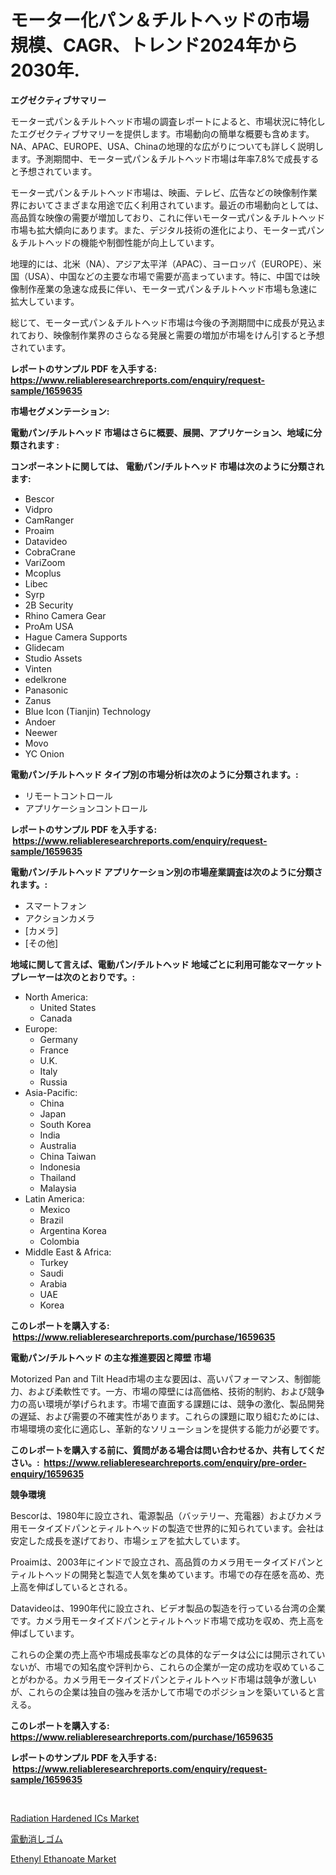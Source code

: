 <p><h1>モーター化パン＆チルトヘッドの市場規模、CAGR、トレンド2024年から2030年.</h1></p><p><strong>エグゼクティブサマリー</strong></p>
<p><p>モーター式パン＆チルトヘッド市場の調査レポートによると、市場状況に特化したエグゼクティブサマリーを提供します。市場動向の簡単な概要も含めます。NA、APAC、EUROPE、USA、Chinaの地理的な広がりについても詳しく説明します。予測期間中、モーター式パン＆チルトヘッド市場は年率7.8%で成長すると予想されています。</p><p>モーター式パン＆チルトヘッド市場は、映画、テレビ、広告などの映像制作業界においてさまざまな用途で広く利用されています。最近の市場動向としては、高品質な映像の需要が増加しており、これに伴いモーター式パン＆チルトヘッド市場も拡大傾向にあります。また、デジタル技術の進化により、モーター式パン＆チルトヘッドの機能や制御性能が向上しています。</p><p>地理的には、北米（NA）、アジア太平洋（APAC）、ヨーロッパ（EUROPE）、米国（USA）、中国などの主要な市場で需要が高まっています。特に、中国では映像制作産業の急速な成長に伴い、モーター式パン＆チルトヘッド市場も急速に拡大しています。</p><p>総じて、モーター式パン＆チルトヘッド市場は今後の予測期間中に成長が見込まれており、映像制作業界のさらなる発展と需要の増加が市場をけん引すると予想されています。</p></p>
<p><strong>レポートのサンプル PDF を入手する: <a href="https://www.reliableresearchreports.com/enquiry/request-sample/1659635">https://www.reliableresearchreports.com/enquiry/request-sample/1659635</a></strong></p>
<p><strong>市場セグメンテーション:</strong></p>
<p><strong> 電動パン/チルトヘッド 市場はさらに概要、展開、アプリケーション、地域に分類されます :</strong></p>
<p><strong>コンポーネントに関しては、 電動パン/チルトヘッド 市場は次のように分類されます: &nbsp;</strong></p>
<p><ul><li>Bescor</li><li>Vidpro</li><li>CamRanger</li><li>Proaim</li><li>Datavideo</li><li>CobraCrane</li><li>VariZoom</li><li>Mcoplus</li><li>Libec</li><li>Syrp</li><li>2B Security</li><li>Rhino Camera Gear</li><li>ProAm USA</li><li>Hague Camera Supports</li><li>Glidecam</li><li>Studio Assets</li><li>Vinten</li><li>edelkrone</li><li>Panasonic</li><li>Zanus</li><li>Blue Icon (Tianjin) Technology</li><li>Andoer</li><li>Neewer</li><li>Movo</li><li>YC Onion</li></ul></p>
<p><strong> 電動パン/チルトヘッド タイプ別の市場分析は次のように分類されます。:</strong></p>
<p><ul><li>リモートコントロール</li><li>アプリケーションコントロール</li></ul></p>
<p><strong>レポートのサンプル PDF を入手する: &nbsp;<a href="https://www.reliableresearchreports.com/enquiry/request-sample/1659635">https://www.reliableresearchreports.com/enquiry/request-sample/1659635</a></strong></p>
<p><strong> 電動パン/チルトヘッド アプリケーション別の市場産業調査は次のように分類されます。:</strong></p>
<p><ul><li>スマートフォン</li><li>アクションカメラ</li><li>[カメラ]</li><li>[その他]</li></ul></p>
<p><strong>地域に関して言えば、電動パン/チルトヘッド 地域ごとに利用可能なマーケットプレーヤーは次のとおりです。:</strong></p>
<p><ul>
    <li>
        North America:
        <ul>
            <li>United States</li>
            <li>Canada</li>
        </ul>
    </li>
    <li>
        Europe:
        <ul>
            <li>Germany</li>
            <li>France</li>
            <li>U.K.</li>
            <li>Italy</li>
            <li>Russia</li>
        </ul>
    </li>
    <li>
        Asia-Pacific:
        <ul>
            <li>China</li>
            <li>Japan</li>
            <li>South Korea</li>
            <li>India</li>
            <li>Australia</li>
            <li>China Taiwan</li>
            <li>Indonesia</li>
            <li>Thailand</li>
            <li>Malaysia</li>
        </ul>
    </li>
    <li>
        Latin America:
        <ul>
            <li>Mexico</li>
            <li>Brazil</li>
            <li>Argentina Korea</li>
            <li>Colombia</li>
        </ul>
    </li>
    <li>
        Middle East & Africa:
        <ul>
            <li>Turkey</li>
            <li>Saudi</li>
            <li>Arabia</li>
            <li>UAE</li>
            <li>Korea</li>
        </ul>
    </li>
    </ul></p>
<p><strong>このレポートを購入する: &nbsp;<a href="https://www.reliableresearchreports.com/purchase/1659635">https://www.reliableresearchreports.com/purchase/1659635</a></strong></p>
<p><strong>電動パン/チルトヘッド の主な推進要因と障壁 市場</strong></p>
<p><p>Motorized Pan and Tilt Head市場の主な要因は、高いパフォーマンス、制御能力、および柔軟性です。一方、市場の障壁には高価格、技術的制約、および競争力の高い環境が挙げられます。市場で直面する課題には、競争の激化、製品開発の遅延、および需要の不確実性があります。これらの課題に取り組むためには、市場環境の変化に適応し、革新的なソリューションを提供する能力が必要です。</p></p>
<p><strong>このレポートを購入する前に、質問がある場合は問い合わせるか、共有してください。:&nbsp; <a href="https://www.reliableresearchreports.com/enquiry/pre-order-enquiry/1659635">https://www.reliableresearchreports.com/enquiry/pre-order-enquiry/1659635</a></strong></p>
<p><strong>競争環境</strong></p>
<p><p>Bescorは、1980年に設立され、電源製品（バッテリー、充電器）およびカメラ用モータイズドパンとティルトヘッドの製造で世界的に知られています。会社は安定した成長を遂げており、市場シェアを拡大しています。</p><p>Proaimは、2003年にインドで設立され、高品質のカメラ用モータイズドパンとティルトヘッドの開発と製造で人気を集めています。市場での存在感を高め、売上高を伸ばしているとされる。</p><p>Datavideoは、1990年代に設立され、ビデオ製品の製造を行っている台湾の企業です。カメラ用モータイズドパンとティルトヘッド市場で成功を収め、売上高を伸ばしています。</p><p>これらの企業の売上高や市場成長率などの具体的なデータは公には開示されていないが、市場での知名度や評判から、これらの企業が一定の成功を収めていることがわかる。カメラ用モータイズドパンとティルトヘッド市場は競争が激しいが、これらの企業は独自の強みを活かして市場でのポジションを築いていると言える。</p></p>
<p><strong>このレポートを購入する: &nbsp; <a href="https://www.reliableresearchreports.com/purchase/1659635">https://www.reliableresearchreports.com/purchase/1659635</a></strong></p>
<p><strong>レポートのサンプル PDF を入手する: &nbsp;<a href="https://www.reliableresearchreports.com/enquiry/request-sample/1659635">https://www.reliableresearchreports.com/enquiry/request-sample/1659635</a></strong><strong></strong></p>
<p>&nbsp;</p>
<p><p><a href="https://github.com/ruddyyedelwadw/Market-Research-Report-List-1/blob/main/radiation-hardened-ics-market.md">Radiation Hardened ICs Market</a></p><p><a href="https://github.com/SantosDicki04/Market-Research-Report-List-1/blob/main/465518812748.md">電動消しゴム</a></p><p><a href="https://angry-finch-aaf.notion.site/Ethenyl-Ethanoate-Market-Size-Market-Trends-and-Growth-Outlook-forecasted-for-period-from-2024-to--67b53e23c8e4426f876a11da48a509e2">Ethenyl Ethanoate Market</a></p></p>
